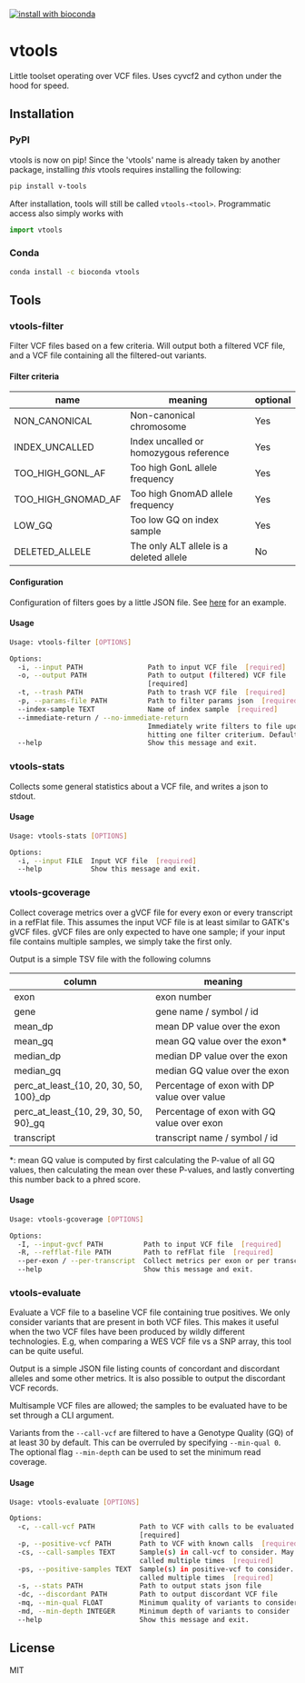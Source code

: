 [![install with bioconda](https://img.shields.io/badge/install%20with-bioconda-brightgreen.svg?style=flat)](http://bioconda.github.io/recipes/vtools/README.html)

vtools
======

Little toolset operating over VCF files. Uses cyvcf2 and cython under
the hood for speed.

## Installation

### PyPI
vtools is now on pip! Since the 'vtools' name is already taken by another
package, installing _this_ vtools requires installing the following:

```bash
pip install v-tools
```

After installation, tools will still be called `vtools-<tool>`. Programmatic
access also simply works with

```python
import vtools
```

### Conda

```bash
conda install -c bioconda vtools
```


Tools
-----

### vtools-filter

Filter VCF files based on a few criteria. Will output both a filtered VCF
file, and a VCF file containing all the filtered-out variants.

####  Filter criteria

| name | meaning | optional |
| ---- | ------- | -------- |
| NON_CANONICAL | Non-canonical chromosome | Yes |
| INDEX_UNCALLED | Index uncalled or homozygous reference | Yes |
| TOO_HIGH_GONL_AF | Too high GonL allele frequency | Yes |
| TOO_HIGH_GNOMAD_AF | Too high GnomAD allele frequency | Yes |
| LOW_GQ | Too low GQ on index sample | Yes |
| DELETED_ALLELE | The only ALT allele is a deleted allele | No |

#### Configuration 

Configuration of filters goes by a little JSON file. 
See [here](cfg/example-filter.json) for an example.


#### Usage

```bash
Usage: vtools-filter [OPTIONS]

Options:
  -i, --input PATH                Path to input VCF file  [required]
  -o, --output PATH               Path to output (filtered) VCF file
                                  [required]
  -t, --trash PATH                Path to trash VCF file  [required]
  -p, --params-file PATH          Path to filter params json  [required]
  --index-sample TEXT             Name of index sample  [required]
  --immediate-return / --no-immediate-return
                                  Immediately write filters to file upon
                                  hitting one filter criterium. Default = True
  --help                          Show this message and exit.

```

### vtools-stats

Collects some general statistics about a VCF file, and writes a json to
stdout.

#### Usage

```bash
Usage: vtools-stats [OPTIONS]

Options:
  -i, --input FILE  Input VCF file  [required]
  --help            Show this message and exit.
```

### vtools-gcoverage

Collect coverage metrics over a gVCF file for every exon or every transcript
in a refFlat file. This assumes the input VCF file is at least similar to
GATK's gVCF files. gVCF files are only expected to have one sample; if
your input file contains multiple samples, we simply take the first only.

Output is a simple TSV file with the following columns

| column | meaning |
| ------ | ------- |
| exon | exon number |
| gene | gene name / symbol / id |
| mean_dp | mean DP value over the exon |
| mean_gq | mean GQ value over the exon* |
| median_dp | median DP value over the exon |
| median_gq | median GQ value over the exon |
| perc_at_least_{10, 20, 30, 50, 100}_dp | Percentage of exon with DP value over value |
| perc_at_least_{10, 29, 30, 50, 90}_gq | Percentage of exon with GQ value over exon | 
| transcript | transcript name / symbol / id |

*: mean GQ value is computed by first calculating the P-value of all GQ 
values, then calculating the mean over these P-values, and lastly 
converting this number back to a phred score.

#### Usage

```bash
Usage: vtools-gcoverage [OPTIONS]

Options:
  -I, --input-gvcf PATH          Path to input VCF file  [required]
  -R, --refflat-file PATH        Path to refFlat file  [required]
  --per-exon / --per-transcript  Collect metrics per exon or per transcript
  --help                         Show this message and exit.
```

### vtools-evaluate

Evaluate a VCF file to a baseline VCF file containing true positives. 
We only consider variants that are present in both VCF files. This makes
it useful when the two VCF files have been produced by wildly different
technologies. E.g, when comparing a WES VCF file vs a SNP array, this
tool can be quite useful.

Output is a simple JSON file listing counts of concordant and discordant
alleles and some other metrics. It is also possible to output the discordant
VCF records.

Multisample VCF files are allowed; the samples to be evaluated have to be set 
through a CLI argument.

Variants from the `--call-vcf` are filtered to have a Genotype Quality (GQ) of
at least 30 by default. This can be overruled by specifying `--min-qual 0`.
The optional flag `--min-depth` can be used to set the minimum read coverage.

#### Usage

```bash
Usage: vtools-evaluate [OPTIONS]

Options:
  -c, --call-vcf PATH           Path to VCF with calls to be evaluated
                                [required]
  -p, --positive-vcf PATH       Path to VCF with known calls  [required]
  -cs, --call-samples TEXT      Sample(s) in call-vcf to consider. May be
                                called multiple times  [required]
  -ps, --positive-samples TEXT  Sample(s) in positive-vcf to consider. May be
                                called multiple times  [required]
  -s, --stats PATH              Path to output stats json file
  -dc, --discordant PATH        Path to output discordant VCF file
  -mq, --min-qual FLOAT         Minimum quality of variants to consider
  -md, --min-depth INTEGER      Minimum depth of variants to consider
  --help                        Show this message and exit.
```

## License

MIT

